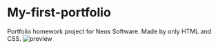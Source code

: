 # My-first-portfolio
Portfolio homework project for Neos Software. Made by only HTML and CSS.
![preview](https://user-images.githubusercontent.com/123894227/223833709-16f8beca-1525-4071-b0b8-fafc8da5def7.png)

